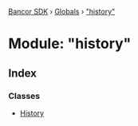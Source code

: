 [Bancor SDK](../README.md) › [Globals](../globals.md) › ["history"](_history_.md)

# Module: "history"

## Index

### Classes

* [History](../classes/_history_.history.md)
